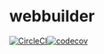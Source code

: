 # webbuilder
[![CircleCI](https://circleci.com/gh/VictorWinberg/webbuilder.svg?style=svg&circle-token=e94aebd7dedf0fb3a529cded4798cfcd29764020)](https://circleci.com/gh/VictorWinberg/webbuilder)[![codecov](https://codecov.io/gh/VictorWinberg/webbuilder/branch/master/graph/badge.svg?token=45r6q3P6rP)](https://codecov.io/gh/VictorWinberg/webbuilder)
